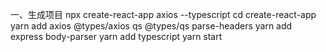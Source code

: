 一、生成项目
npx create-react-app axios --typescript
cd create-react-app
yarn add axios @types/axios qs @types/qs parse-headers
yarn add express body-parser
yarn add typescript
yarn start